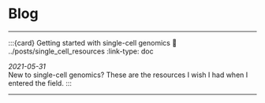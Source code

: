 # Blog

----

:::{card} Getting started with single-cell genomics
    :link: ../posts/single_cell_resources
    :link-type: doc

*2021-05-31*<br>
New to single-cell genomics? These are the resources I wish I had when I entered the field.
:::


----